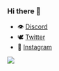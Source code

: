### Hi there 👋


- 👁 [Discord](https://discord.gg/zep)
- 🕊 [Twitter](https://twitter.com/rayaneuh212)
- 📸 [Instagram](https://instagram.com/rayanee.detp)

<img src="https://github-readme-stats.vercel.app/api?username=rayaneqlf&&show_icons=true&title_color=ffffff&icon_color=bb2acf&text_color=daf7dc&bg_color=151515">
